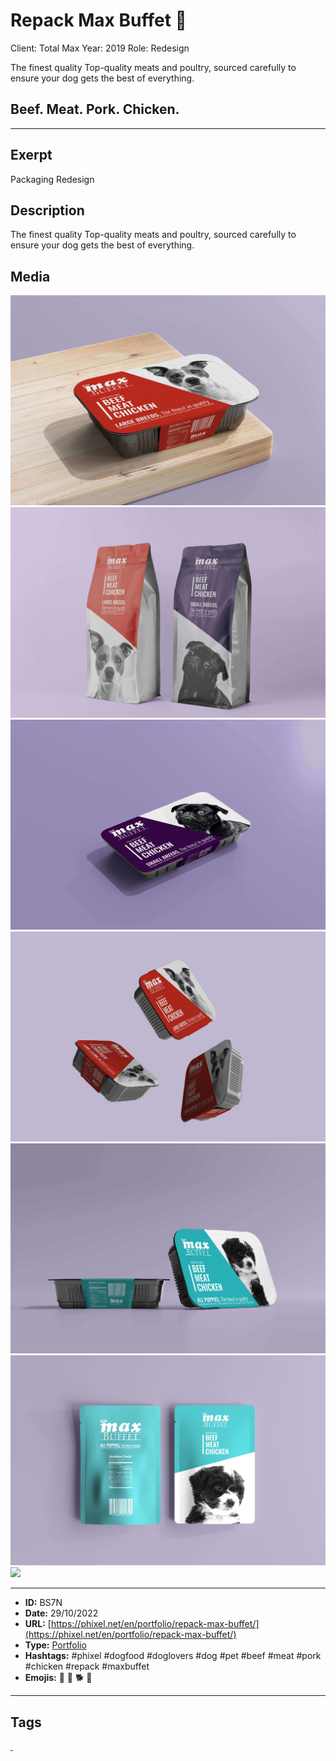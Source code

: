 # Repack Max Buffet 🐶
Client: Total Max
Year: 2019
Role: Redesign

The finest quality
Top-quality meats and poultry, sourced carefully to ensure your dog gets the best of everything.

## Beef. Meat. Pork. Chicken.
------------
## Exerpt
Packaging Redesign
## Description
The finest quality Top-quality meats and poultry, sourced carefully to ensure your dog gets the best of everything.
## Media
<img src="media/6f3abbbc/max-buffet-01-1.jpg">
<img src="media/056fb5f1/max-buffet-02-1.jpg">
<img src="media/70580fa6/max-buffet-03-1.jpg">
<img src="media/4e9b3852/max-buffet-04-1.jpg">
<img src="media/7152c41e/max-buffet-05-1.jpg">
<img src="media/d4976e0c/max-buffet-06.jpg">
<img src="media/34742e5f/total-max-buffet-package.glb">

------------
- **ID:** BS7N
- **Date:** 29/10/2022
- **URL:** [https://phixel.net/en/portfolio/repack-max-buffet/](https://phixel.net/en/portfolio/repack-max-buffet/)
- **Type:** [Portfolio](#portfolio)
- **Hashtags:** #phixel #dogfood #doglovers #dog #pet #beef #meat #pork #chicken #repack #maxbuffet
- **Emojis:** 🐶 🐩 🐕 🦺

------------
## Tags
[ ](# )
